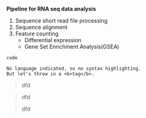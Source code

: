 **Pipeline for RNA seq data analysis**

1. Sequence short read file processing
2. Sequence alignment
3. Feature counting
   * Differential expression 
   * Gene Set Enrichment Analysis(GSEA)

`code`

```
No language indicated, so no syntax highlighting. 
But let's throw in a <b>tag</b>.
```

>dfd

>dfd

>dfd
